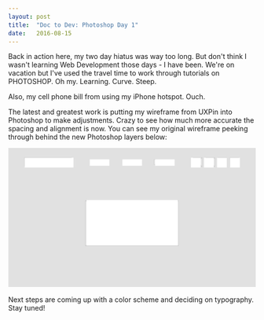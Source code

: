 ```yaml
---
layout: post
title:  "Doc to Dev: Photoshop Day 1"
date:   2016-08-15
---
```

Back in action here, my two day hiatus was way too long. But don't think I wasn't learning Web Development those days -
I have been. We're on vacation but I've used the travel time to work through tutorials on PHOTOSHOP. Oh my. Learning. Curve.
Steep.

Also, my cell phone bill from using my iPhone hotspot. Ouch.

The latest and greatest work is putting my wireframe from UXPin into Photoshop to make adjustments. Crazy to see how much
more accurate the spacing and alignment is now. You can see my original wireframe peeking through behind the new Photoshop
layers below:

![Photoshop 081516](/assets/img/081516.png)

Next steps are coming up with a color scheme and deciding on typography. Stay tuned!
